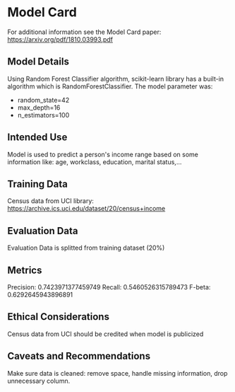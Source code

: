 # Model Card

For additional information see the Model Card paper: https://arxiv.org/pdf/1810.03993.pdf

## Model Details

Using Random Forest Classifier algorithm, scikit-learn library has a built-in algorithm which is RandomForestClassifier. The model parameter was:
- random_state=42
- max_depth=16
- n_estimators=100

## Intended Use

Model is used to predict a person's income range based on some information like: age, workclass, education, marital status,... 

## Training Data

Census data from UCI library: https://archive.ics.uci.edu/dataset/20/census+income

## Evaluation Data

Evaluation Data is splitted from training dataset (20%)

## Metrics

Precision: 0.7423971377459749
Recall: 0.5460526315789473
F-beta: 0.6292645943896891

## Ethical Considerations

Census data from UCI should be credited when model is publicized

## Caveats and Recommendations
Make sure data is cleaned: remove space, handle missing information, drop unnecessary column.
